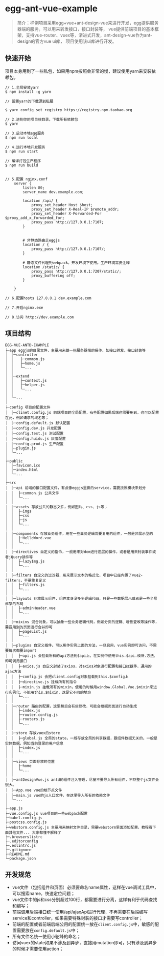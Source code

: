 # egg-ant-vue-example

> 简介：样例项目采用egg+vue+ant-design-vue来进行开发，egg提供服务器端的服务，可以用来转发接口，接口封装等，
vue提供前端项目的基本框架，支持vue-router、vuex等，渐进式开发，ant-design-vue作为ant-design的官方vue ui库，
项目使用该ui库进行开发。

## 快速开始

项目本身用到了一些私包，如果用npm按照会非常的慢，建议使用yarn来安装依赖包。

```shell
// 1.全局安装yarn
$ npm install -g yarn

// 设置yarn的下载源到私服

$ yarn config set registry https://registry.npm.taobao.org

// 2.进到你的项目根目录，下载所有依赖包
$ yarn

// 3.启动本地egg服务
$ npm run local

// 4.运行本地开发服务
$ npm run start 

// 编译打包生产程序
$ npm run build 


// 5.配置 nginx.conf
    server {
        listen 80;
        server_name dev.example.com;

        location /api/ {
            proxy_set_header Host $host;
            proxy_set_header X-Real-IP $remote_addr;
            proxy_set_header X-Forwarded-For $proxy_add_x_forwarded_for;
            proxy_pass http://127.0.0.1:7107;
        }
      

        # 非静态路由走eggjs   
        location / {
            proxy_pass http://127.0.0.1:7107/;
        }

        # 静态文件代理到webpack，开发环境下使用，生产环境需要注释       
        location /static/ {
            proxy_pass http://127.0.0.1:7207/static/;
            proxy_buffering off;
        }

    }

// 6.配置hosts 127.0.0.1 dev.example.com

// 7.开启nginx.exe

// 8.访问 http://dev.example.com

```


## 项目结构

```
EGG-VUE-ANTD-EXAMPLE
├─app eggjs的目录文件，主要用来做一些服务器端的操作，如接口转发，接口封装等
│  ├─controller
│  │   ├─common.js
│  │   ├─home.js
│  │   └─...
│  │
│  ├─extend
│  │   ├─context.js
│  │   ├─helper.js
│  │   └─...
│  │
│  └─...
│
├─config 项目的配置文件
│  ├─clinet.config.js 前端项目的全局配置，有些配置如果后端也需要用到，也可以配置在此，例如请求的域名等；
│  ├─config.default.js 默认配置
│  ├─config.dev.js 开发配置
│  ├─config.test.js 测试配置
│  ├─config.huidu.js 灰度配置
│  ├─config.prod.js 生产配置
│  ├─plugin.js
│  └─...
│
├─public
│  ├─favicon.ico
│  ├─index.html
│  └─...
│
├─src
│  ├─api 前端的接口配置文件，有点像eggjs里面的service，需要按照模块来划分
│  │  ├─common.js 公共文件
│  │  └─...
│  │
│  ├─assets 存放公共的静态文件，例如图片、css、js等；
│  │  ├─imgs
│  │  ├─css
│  │  ├─js
│  │  └─...
│  │
│  ├─components 存放业务组件，用在一些业务逻辑需要复用的组件，一般是非展示型的
│  │  ├─HelloWord.vue
│  │  └─...
│  │
│  ├─directives 自定义的指令，一般用来对dom进行底层的操作，或者是用来封装事件或者jQuery插件等
│  │  ├─lazyImg.js
│  │  └─...
│  │
│  ├─filters 自定义的过滤器，用来展示文本的格式化，项目中已经内置了vue2-filters，不要重复定义
│  │  ├─filters.js
│  │  └─...
│  │
│  ├─layouts 存放展示组件，组件本身没多少逻辑代码，只是一些数据展示或者是一些全局框架的布局
│  │  ├─adminHeader.vue
│  │  └─...
│  │
│  ├─mixins 混合对象，可以抽象一些业务逻辑代码，例如分页的逻辑、增删查改等操作等，需要用到的页面进行合并即可
│  │  ├─pageList.js
│  │  └─...
│  │
│  ├─plugins 自定义插件，可以用作实例上面的方法，一旦启用，vue实例即可访问，不需要每次都要import
│  │  ├─api.js 会挂载所有的api方法到$api上，在实例中使用this.$api.模块.方法，即可调用接口
│  │  ├─axios.js 自定义封装了axios，对axios对象进行配置和接口拦截等，通用的ajax方法
│  │  ├─config.js 会把client.config对象挂载到this.$config上
│  │  ├─directive.js 挂载所有的指令
│  │  ├─mixin.js 挂载所有的mixin，使用的时候用window.Global.Vue.$mixin来进行实例化，不能用this.$mixin，这是它不同的地方
│  │  └─...
│  │
│  ├─router 路由的配置，这里稍后会有些修改，可能会根据页面进行自动生成
│  │  ├─index.js
│  │  ├─router.config.js
│  │  ├─routers.js
│  │  └─...
│  │
│  ├─store 存放vuex的store
│  │  ├─global.js 全局的state，一般存放全局的共享数据，跟组件数据无关的，一般是实体数据，例如当前登录的用户信息
│  │  ├─index.js
│  │  └─...
│  │
│  ├─views 页面存放的位置
│  │  ├─home
│  │  └─...
│  │
│  ├─antDesignVue.js antd的组件注入管理，尽量不要导入所有组件，不然整个js文件会很大。
│  ├─App.vue vue的根节点文件
│  ├─main.js vue的js入口文件，在这里导入所有的依赖文件
│  └─...
│
├─app.js
├─vue.config.js vue项目的一些webpack配置
├─babel.config.js
├─postcss.config.js
├─webstorm.config.js 主要用来映射文件目录，需要webstorm里面添加配置，教程看下面其他文件... 大家都懂不解释了
├─.browserslistrc
├─.editorconfig
├─.eslintrc.js
├─.gitignore
├─README.md
└─package.json

```

## 开发规范

- vue文件（包括组件和页面）必须要命名name属性，这样在vue调试工具中，可以搜索name，快速定位问题；
- vue文件中的js和css分别超过100行，都需要进行分离，这样有利于代码查找和编写；
- 前端调用后端接口统一使用/api/ajaxApi进行代理，不再需要在后端编写service和controller，如果需要特殊封装的接口才需要写controller；
- 前端的配置或者前端后端公用的配置统一放在`client.config.js`中，敏感的配置需要放在`config.default.js`中；
- 所有文件名统一使用小驼峰的命名；
- 访问vuex的state如果不涉及到异步，直接用mutation即可，只有涉及到异步的时候才需要使用action；
             
